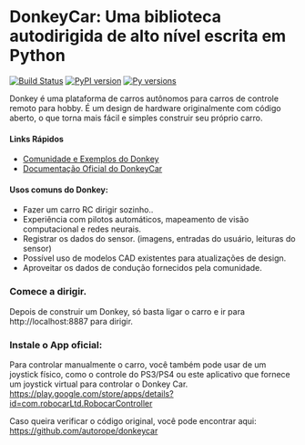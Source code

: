 # DonkeyCar: Uma biblioteca autodirigida de alto nível escrita em Python

[![Build Status](https://travis-ci.org/autorope/donkeycar.svg?branch=dev)](https://travis-ci.org/autorope/donkeycar)
[![PyPI version](https://badge.fury.io/py/donkeycar.svg)](https://badge.fury.io/py/donkeycar)
[![Py versions](https://img.shields.io/pypi/pyversions/donkeycar.svg)](https://img.shields.io/pypi/pyversions/donkeycar.svg)

Donkey é uma plataforma de carros autônomos para carros de controle remoto para hobby. É um design de hardware originalmente com código aberto, o que torna mais fácil e simples construir seu próprio carro.

#### Links Rápidos
* [Comunidade e Exemplos do Donkey](http://donkeycar.com)
* [Documentação Oficial do DonkeyCar](http://docs.donkeycar.com)

#### Usos comuns do Donkey:
* Fazer um carro RC dirigir sozinho..
* Experiência com pilotos automáticos, mapeamento de visão computacional e redes neurais.
* Registrar os dados do sensor. (imagens, entradas do usuário, leituras do sensor)
* Possível uso de modelos CAD existentes para atualizações de design.
* Aproveitar os dados de condução fornecidos pela comunidade.

### Comece a dirigir.
Depois de construir um Donkey, só basta ligar o carro e ir para http://localhost:8887 para dirigir.

### Instale o App oficial:
Para controlar manualmente o carro, você também pode usar de um joystick físico, como o controle do PS3/PS4 ou este aplicativo que fornece um joystick virtual para controlar o Donkey Car.
https://play.google.com/store/apps/details?id=com.robocarLtd.RobocarController


Caso queira verificar o código original, você pode encontrar aqui: https://github.com/autorope/donkeycar